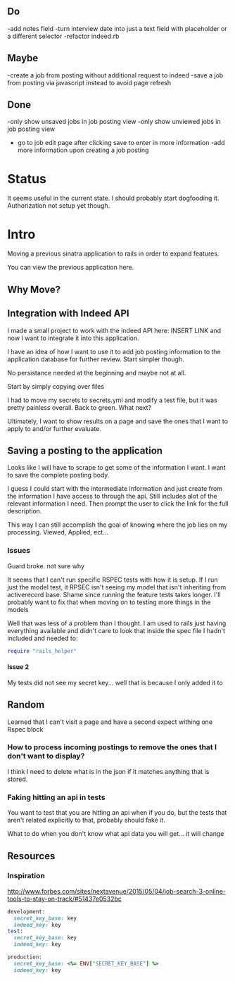 ## Do
-add notes field
-turn interview date into just a text field with placeholder or a different selector
-refactor indeed.rb


## Maybe
-create a job from posting without additional request to indeed
-save a job from posting via javascript instead to avoid page refresh

## Done
-only show unsaved jobs in job posting view
-only show unviewed jobs in job posting view
- go to job edit page after clicking save to enter in more information
-add more information upon creating a job posting


# Status
It seems useful in the current state.  I should probably start dogfooding it.  Authorization not setup yet though.  

# Intro



Moving a previous sinatra application to rails in order to expand features.

You can view the previous application here.

## Why Move?

## Integration with Indeed API
I made a small project to work with the indeed API here: INSERT LINK and now I want
to integrate it into this application.  

I have an idea of how I want to use it to add job posting information to the application database for further review.  Start simpler though.  

No persistance needed at the beginning and maybe not at all.  

Start by simply copying over files

I had to move my secrets to secrets.yml and modify a test file, but it was pretty painless overall.  Back to green.  What next?

Ultimately, I want to show results on a page and save the ones that I want to apply to and/or further evaluate.

## Saving a posting to the application
Looks like I will have to scrape to get some of the information I want.  I want to save the complete posting body.  

I guess I could start with the intermediate information and just create from the information I have access to through the api.  Still includes alot of the relevant information I need.  Then prompt the user to click the link for the full description.  

This way I can still accomplish the goal of knowing where the job lies on my processing.  Viewed, Applied, ect...





### Issues
Guard broke.  not sure why

It seems that I can't run specific RSPEC tests with how it is setup.  If I run just the model test, it RPSEC isn't seeing my model that isn't inheriting from activerecord base.  Shame since running the feature tests takes longer.  I'll probably want to fix that when moving on to testing more things in the models

Well that was less of a problem than I thought.  I am used to rails just having everything available and didn't care to look that inside the spec file I hadn't included and needed to:
```ruby
require "rails_helper"
```

#### Issue 2
My tests did not see my secret key... well that is because I only added it to

## Random
Learned that I can't visit a page and have a second expect withing one Rspec block

### How to process incoming postings to remove the ones that I don't want to display?
I think I need to delete what is in the json if it matches anything that is stored.  

### Faking hitting an api in tests
You want to test that you are hitting an api when if you do, but the tests that aren't related explicitly to that, probably should fake it.  

What to do when you don't know what api data you will get... it will change  

## Resources
### Inspiration
http://www.forbes.com/sites/nextavenue/2015/05/04/job-search-3-online-tools-to-stay-on-track/#51437e0532bc


``` ruby
development:
  secret_key_base: key
  indeed_key: key
test:
  secret_key_base: key
  indeed_key: key

production:
  secret_key_base: <%= ENV["SECRET_KEY_BASE"] %>
  indeed_key: key
```



##
